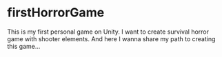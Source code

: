 # firstHorrorGame

This is my first personal game on Unity. I want to create survival horror game with shooter elements. And here I wanna share my path to creating this game...
